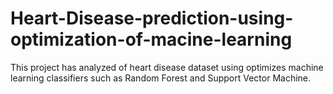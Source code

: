 # Heart-Disease-prediction-using-optimization-of-macine-learning
This project has analyzed of heart disease dataset using optimizes machine learning classifiers such as Random Forest and Support Vector Machine.

